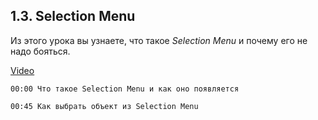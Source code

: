 ## 1.3. Selection Menu

Из этого урока вы узнаете, что такое *Selection Menu* и почему его не надо бояться.

[Video](https://player.softculture.cc/embed/online/RHN/RHN_72.15.06_L1-8_Selection_Menu)

``` chapters
00:00 Что такое Selection Menu и как оно появляется

00:45 Как выбрать объект из Selection Menu
```